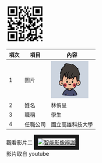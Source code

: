 <img src="qrcode.jpg" width="100" Height="100"  />



| 項次 | 項目 | 內容 |
|----------|----------|----------|
| 1    | 圖片    | <img src="original.jpg" width="100" Height="100"  />|
| 2   | 姓名    | 林侑呈|
| 3   | 職稱     | 學生|
| 4  | 任職公司    | 國立高雄科技大學|
觀看影片二
<a href="http://www.youtube.com/watch?feature=player_embedded&v=tfrMbCCHXlA" target="_blank"><img src="http://img.youtube.com/vi/tfrMbCCHXlA/0.jpg" 
alt="智能影像辨識" width="400" height="250" border="10" /></a>
<br>影片取自 youtube
